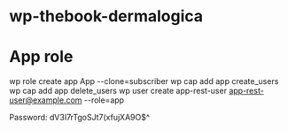 # wp-thebook-dermalogica

# App role 

wp role create app App --clone=subscriber
wp cap add app create_users
wp cap add app delete_users
wp user create app-rest-user app-rest-user@example.com --role=app


Password: dV3I7rTgoSJt7(xfujXA9O$^
